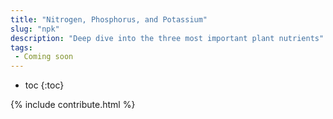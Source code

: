 ```yaml
---
title: "Nitrogen, Phosphorus, and Potassium"
slug: "npk"
description: "Deep dive into the three most important plant nutrients"
tags:
 - Coming soon
---
```


* toc
{:toc}

{% include contribute.html %}
